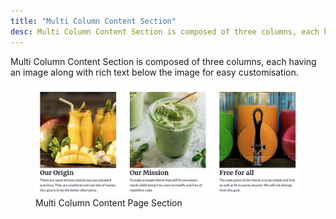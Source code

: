 ```yaml
---
title: "Multi Column Content Section"
desc: Multi Column Content Section is composed of three columns, each having an image along with rich text below the image for easy customisation.
---
```


Multi Column Content Section is composed of three columns, each having an image along with rich text below the image for easy customisation.

<figure>
  <img src="./multi-column-content.png" alt="Section composed of three columns, each having an image and rich text.">
  <figcaption>Multi Column Content Page Section</figcaption>
</figure>
